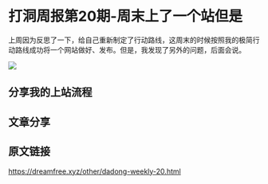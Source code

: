 # 打洞周报第20期-周末上了一个站但是
上周因为反思了一下，给自己重新制定了行动路线，这周末的时候按照我的极简行动路线成功将一个网站做好、发布。但是，我发现了另外的问题，后面会说。

![](https://cdn.mundane.ink/202505262256167.png)

## 分享我的上站流程



## 文章分享



## 原文链接
<https://dreamfree.xyz/other/dadong-weekly-20.html>
